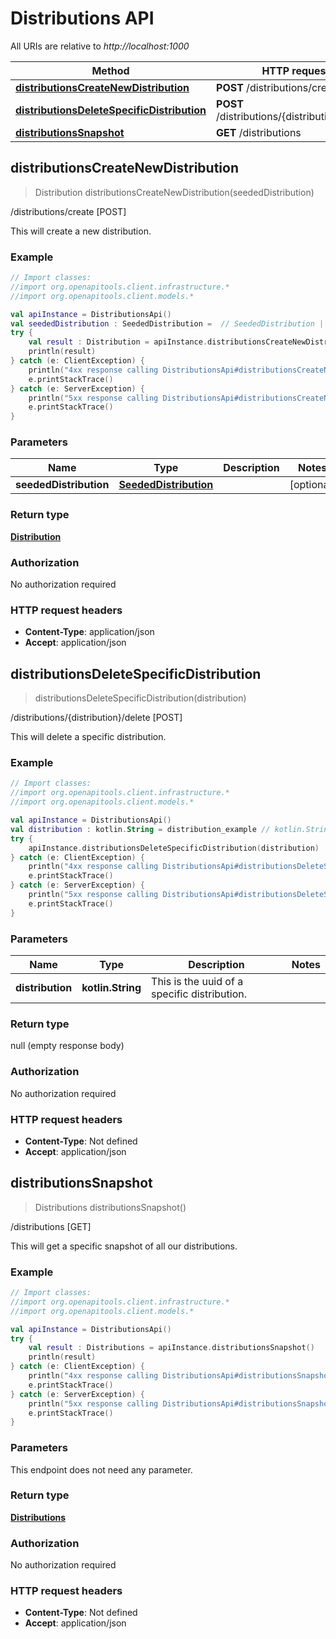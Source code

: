 # Distributions API

All URIs are relative to *http://localhost:1000*

Method | HTTP request | Description
------------- | ------------- | -------------
[**distributionsCreateNewDistribution**](#distributionscreatenewdistribution) | **POST** /distributions/create | /distributions/create [POST]
[**distributionsDeleteSpecificDistribution**](#distributionsdeletespecificdistribution) | **POST** /distributions/\{distribution\}/delete | /distributions/\{distribution\}/delete [POST]
[**distributionsSnapshot**](#distributionssnapshot) | **GET** /distributions | /distributions [GET]


<a id="distributionsCreateNewDistribution"></a>
## **distributionsCreateNewDistribution**
> Distribution distributionsCreateNewDistribution(seededDistribution)

/distributions/create [POST]

This will create a new distribution.

### Example
```kotlin
// Import classes:
//import org.openapitools.client.infrastructure.*
//import org.openapitools.client.models.*

val apiInstance = DistributionsApi()
val seededDistribution : SeededDistribution =  // SeededDistribution | 
try {
    val result : Distribution = apiInstance.distributionsCreateNewDistribution(seededDistribution)
    println(result)
} catch (e: ClientException) {
    println("4xx response calling DistributionsApi#distributionsCreateNewDistribution")
    e.printStackTrace()
} catch (e: ServerException) {
    println("5xx response calling DistributionsApi#distributionsCreateNewDistribution")
    e.printStackTrace()
}
```

### Parameters

Name | Type | Description  | Notes
------------- | ------------- | ------------- | -------------
 **seededDistribution** | [**SeededDistribution**](../models/SeededDistribution)|  | [optional]

### Return type

[**Distribution**](../models/Distribution)

### Authorization

No authorization required

### HTTP request headers

 - **Content-Type**: application/json
 - **Accept**: application/json

<a id="distributionsDeleteSpecificDistribution"></a>
## **distributionsDeleteSpecificDistribution**
> distributionsDeleteSpecificDistribution(distribution)

/distributions/\{distribution\}/delete [POST]

This will delete a specific distribution.

### Example
```kotlin
// Import classes:
//import org.openapitools.client.infrastructure.*
//import org.openapitools.client.models.*

val apiInstance = DistributionsApi()
val distribution : kotlin.String = distribution_example // kotlin.String | This is the uuid of a specific distribution.
try {
    apiInstance.distributionsDeleteSpecificDistribution(distribution)
} catch (e: ClientException) {
    println("4xx response calling DistributionsApi#distributionsDeleteSpecificDistribution")
    e.printStackTrace()
} catch (e: ServerException) {
    println("5xx response calling DistributionsApi#distributionsDeleteSpecificDistribution")
    e.printStackTrace()
}
```

### Parameters

Name | Type | Description  | Notes
------------- | ------------- | ------------- | -------------
 **distribution** | **kotlin.String**| This is the uuid of a specific distribution. |

### Return type

null (empty response body)

### Authorization

No authorization required

### HTTP request headers

 - **Content-Type**: Not defined
 - **Accept**: application/json

<a id="distributionsSnapshot"></a>
## **distributionsSnapshot**
> Distributions distributionsSnapshot()

/distributions [GET]

This will get a specific snapshot of all our distributions.

### Example
```kotlin
// Import classes:
//import org.openapitools.client.infrastructure.*
//import org.openapitools.client.models.*

val apiInstance = DistributionsApi()
try {
    val result : Distributions = apiInstance.distributionsSnapshot()
    println(result)
} catch (e: ClientException) {
    println("4xx response calling DistributionsApi#distributionsSnapshot")
    e.printStackTrace()
} catch (e: ServerException) {
    println("5xx response calling DistributionsApi#distributionsSnapshot")
    e.printStackTrace()
}
```

### Parameters
This endpoint does not need any parameter.

### Return type

[**Distributions**](../models/Distributions)

### Authorization

No authorization required

### HTTP request headers

 - **Content-Type**: Not defined
 - **Accept**: application/json

